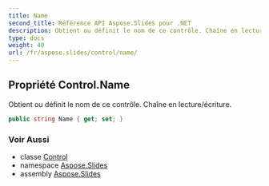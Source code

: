 ```yaml
---
title: Name
second_title: Référence API Aspose.Slides pour .NET
description: Obtient ou définit le nom de ce contrôle. Chaîne en lecture/écriture.
type: docs
weight: 40
url: /fr/aspose.slides/control/name/
---
```


## Propriété Control.Name

Obtient ou définit le nom de ce contrôle. Chaîne en lecture/écriture.

```csharp
public string Name { get; set; }
```

### Voir Aussi

* classe [Control](../../control)
* namespace [Aspose.Slides](../../control)
* assembly [Aspose.Slides](../../../)

<!-- NE PAS ÉDITER : généré par xmldocmd pour Aspose.Slides.dll -->